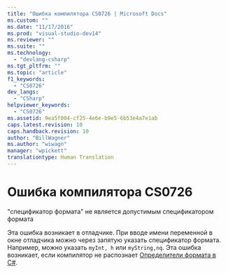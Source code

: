 ```yaml
---
title: "Ошибка компилятора CS0726 | Microsoft Docs"
ms.custom: ""
ms.date: "11/17/2016"
ms.prod: "visual-studio-dev14"
ms.reviewer: ""
ms.suite: ""
ms.technology: 
  - "devlang-csharp"
ms.tgt_pltfrm: ""
ms.topic: "article"
f1_keywords: 
  - "CS0726"
dev_langs: 
  - "CSharp"
helpviewer_keywords: 
  - "CS0726"
ms.assetid: 9ea5f004-cf25-4e6e-b9e5-6b53e4a7e1ab
caps.latest.revision: 10
caps.handback.revision: 10
author: "BillWagner"
ms.author: "wiwagn"
manager: "wpickett"
translationtype: Human Translation
---
```

# Ошибка компилятора CS0726
"спецификатор формата" не является допустимым спецификатором формата  
  
 Эта ошибка возникает в отладчике. При вводе имени переменной в окне отладчика можно через запятую указать спецификатор формата. Например, можно указать `myInt, h` или `myString,nq`. Эта ошибка возникает, если компилятор не распознает [Определители формата в C\#](/visual-studio/debugger/format-specifiers-in-csharp).